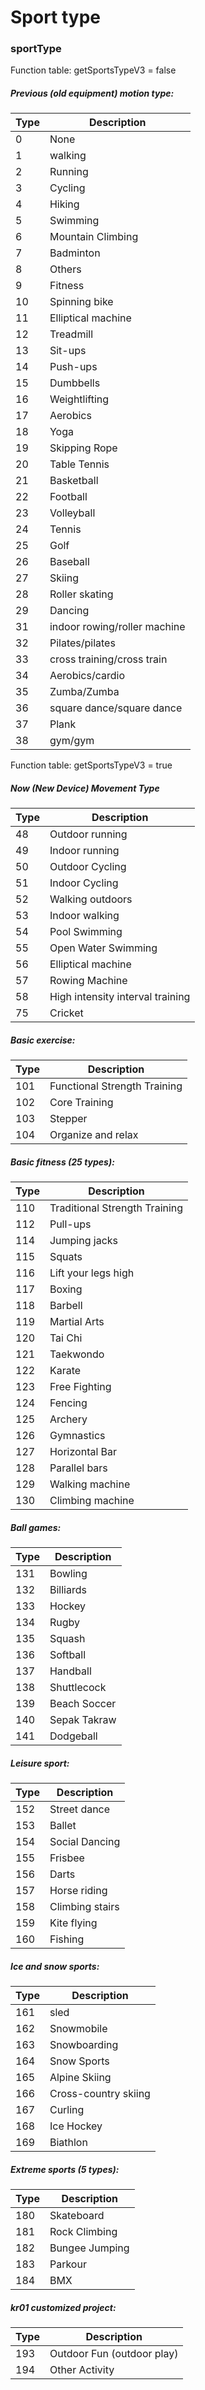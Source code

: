 # Sport type

### sportType

Function table: getSportsTypeV3 = false

##### Previous (old equipment) motion type:

| Type | Description                  |
| ---- | ---------------------------- |
| 0    | None                         |
| 1    | walking                      |
| 2    | Running                      |
| 3    | Cycling                      |
| 4    | Hiking                       |
| 5    | Swimming                     |
| 6    | Mountain Climbing            |
| 7    | Badminton                    |
| 8    | Others                       |
| 9    | Fitness                      |
| 10   | Spinning bike                |
| 11   | Elliptical machine           |
| 12   | Treadmill                    |
| 13   | Sit-ups                      |
| 14   | Push-ups                     |
| 15   | Dumbbells                    |
| 16   | Weightlifting                |
| 17   | Aerobics                     |
| 18   | Yoga                         |
| 19   | Skipping Rope                |
| 20   | Table Tennis                 |
| 21   | Basketball                   |
| 22   | Football                     |
| 23   | Volleyball                   |
| 24   | Tennis                       |
| 25   | Golf                         |
| 26   | Baseball                     |
| 27   | Skiing                       |
| 28   | Roller skating               |
| 29   | Dancing                      |
| 31   | indoor rowing/roller machine |
| 32   | Pilates/pilates              |
| 33   | cross training/cross train   |
| 34   | Aerobics/cardio              |
| 35   | Zumba/Zumba                  |
| 36   | square dance/square dance    |
| 37   | Plank                        |
| 38   | gym/gym                      |

Function table: getSportsTypeV3 = true

##### Now (New Device) Movement Type

| Type | Description                      |
| ---- | -------------------------------- |
| 48   | Outdoor running                  |
| 49   | Indoor running                   |
| 50   | Outdoor Cycling                  |
| 51   | Indoor Cycling                   |
| 52   | Walking outdoors                 |
| 53   | Indoor walking                   |
| 54   | Pool Swimming                    |
| 55   | Open Water Swimming              |
| 56   | Elliptical machine               |
| 57   | Rowing Machine                   |
| 58   | High intensity interval training |
| 75   | Cricket                          |

##### Basic exercise:

| Type | Description                  |
| ---- | ---------------------------- |
| 101  | Functional Strength Training |
| 102  | Core Training                |
| 103  | Stepper                      |
| 104  | Organize and relax           |

##### Basic fitness (25 types):

| Type | Description                   |
| ---- | ----------------------------- |
| 110  | Traditional Strength Training |
| 112  | Pull-ups                      |
| 114  | Jumping jacks                 |
| 115  | Squats                        |
| 116  | Lift your legs high           |
| 117  | Boxing                        |
| 118  | Barbell                       |
| 119  | Martial Arts                  |
| 120  | Tai Chi                       |
| 121  | Taekwondo                     |
| 122  | Karate                        |
| 123  | Free Fighting                 |
| 124  | Fencing                       |
| 125  | Archery                       |
| 126  | Gymnastics                    |
| 127  | Horizontal Bar                |
| 128  | Parallel bars                 |
| 129  | Walking machine               |
| 130  | Climbing machine              |

##### Ball games:

| Type | Description  |
| ---- | ------------ |
| 131  | Bowling      |
| 132  | Billiards    |
| 133  | Hockey       |
| 134  | Rugby        |
| 135  | Squash       |
| 136  | Softball     |
| 137  | Handball     |
| 138  | Shuttlecock  |
| 139  | Beach Soccer |
| 140  | Sepak Takraw |
| 141  | Dodgeball    |

##### Leisure sport:

| Type | Description     |
| ---- | --------------- |
| 152  | Street dance    |
| 153  | Ballet          |
| 154  | Social Dancing  |
| 155  | Frisbee         |
| 156  | Darts           |
| 157  | Horse riding    |
| 158  | Climbing stairs |
| 159  | Kite flying     |
| 160  | Fishing         |



##### Ice and snow sports:

| Type | Description          |
| ---- | -------------------- |
| 161  | sled                 |
| 162  | Snowmobile           |
| 163  | Snowboarding         |
| 164  | Snow Sports          |
| 165  | Alpine Skiing        |
| 166  | Cross-country skiing |
| 167  | Curling              |
| 168  | Ice Hockey           |
| 169  | Biathlon             |



##### Extreme sports (5 types):

| Type | Description    |
| ---- | -------------- |
| 180  | Skateboard     |
| 181  | Rock Climbing  |
| 182  | Bungee Jumping |
| 183  | Parkour        |
| 184  | BMX            |



##### kr01 customized project:

| Type | Description                |
| ---- | -------------------------- |
| 193  | Outdoor Fun (outdoor play) |
| 194  | Other Activity             |
